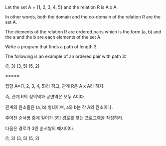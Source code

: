 Let the set A = {1, 2, 3, 4, 5} and the relation R is A x A.

In other words, both the domain and the co-domain of the relation R are the set A.

The elements of the relation R are ordered pairs which is the form (a, b) and the a and the b are each elements of the set A.


Write a program that finds a path of length 3.

The following is an example of an ordered pair with path 3:

(1, 3) (3, 5) (5, 2)

=====

집합 A={1, 2, 3, 4, 5}라 하고, 관계 R은 A x A라 하자.

즉, 관계 R의 정의역과 공변역은 모두 A이다.

관계의 원소들은 (a, b) 형태이며, a와 b는 각 A의 원소이다.


주어진 순서쌍 중에 길이가 3인 경로를 찾는 프로그램을 작성하라.

다음은 경로가 3인 순서쌍의 예시이다.

(1, 3) (3, 5) (5, 2)